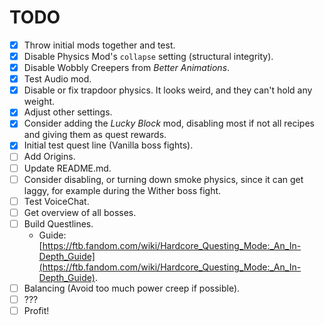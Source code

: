 # TODO
* [X] Throw initial mods together and test.
* [X] Disable Physics Mod's `collapse` setting (structural integrity).
* [X] Disable Wobbly Creepers from *Better Animations*.
* [X] Test Audio mod.
* [X] Disable or fix trapdoor physics. It looks weird, and they can't hold any weight.
* [X] Adjust other settings.
* [X] Consider adding the *Lucky Block* mod, disabling most if not all recipes and giving them as quest rewards.
* [X] Initial test quest line (Vanilla boss fights).
* [ ] Add Origins.
* [ ] Update README.md.
* [ ] Consider disabling, or turning down smoke physics, since it can get laggy, for example during the Wither boss fight.
* [ ] Test VoiceChat.
* [ ] Get overview of all bosses.
* [ ] Build Questlines.
    * Guide: [https://ftb.fandom.com/wiki/Hardcore_Questing_Mode:_An_In-Depth_Guide](https://ftb.fandom.com/wiki/Hardcore_Questing_Mode:_An_In-Depth_Guide).
* [ ] Balancing (Avoid too much power creep if possible).
* [ ] ???
* [ ] Profit!
